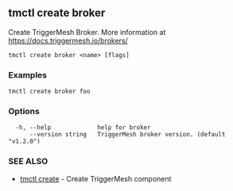 ## tmctl create broker

Create TriggerMesh Broker. More information at https://docs.triggermesh.io/brokers/

```
tmctl create broker <name> [flags]
```

### Examples

```
tmctl create broker foo
```

### Options

```
  -h, --help             help for broker
      --version string   TriggerMesh broker version. (default "v1.2.0")
```

### SEE ALSO

* [tmctl create](tmctl_create.md)	 - Create TriggerMesh component

